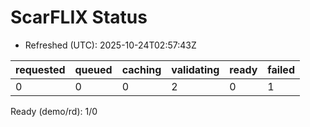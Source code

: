 ﻿# ScarFLIX Status

* Refreshed (UTC): 2025-10-24T02:57:43Z

| requested | queued | caching | validating | ready | failed |
|-----------|--------|---------|------------|-------|--------|
| 0 | 0 | 0 | 2 | 0 | 1 |

Ready (demo/rd): 1/0
